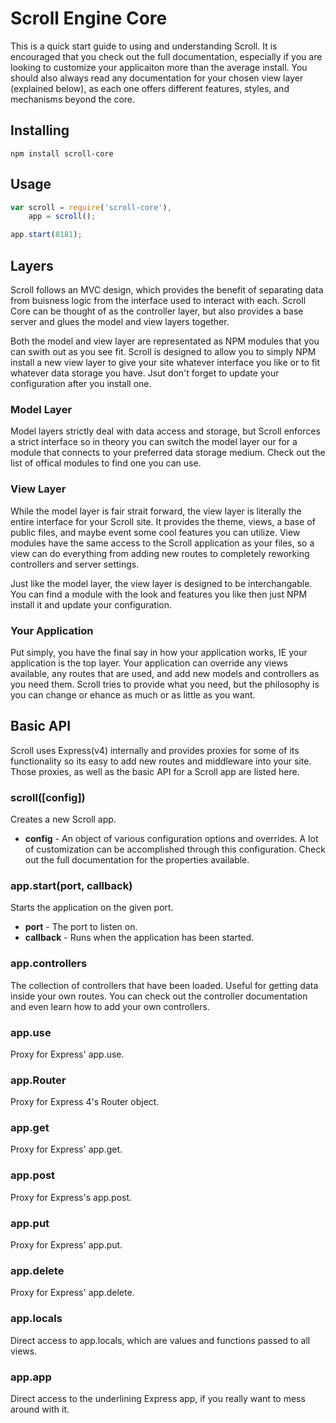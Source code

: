 # Scroll Engine Core
This is a quick start guide to using and understanding Scroll. It is encouraged that you check out the full documentation, especially if you are looking to customize your applicaiton more than the average install. You should also always read any documentation for your chosen view layer (explained below), as each one offers different features, styles, and mechanisms beyond the core.

## Installing

`npm install scroll-core`

## Usage

```javascript
var scroll = require('scroll-core'),
    app = scroll();

app.start(8181);
```

## Layers
Scroll follows an MVC design, which provides the benefit of separating data from buisness logic from the interface used to interact with each. Scroll Core can be thought of as the controller layer, but also provides a base server and glues the model and view layers together.

Both the model and view layer are representated as NPM modules that you can swith out as you see fit. Scroll is designed to allow you to simply NPM install a new view layer to give your site whatever interface you like or to fit whatever data storage you have. Jsut don't forget to update your configuration after you install one.

### Model Layer
Model layers strictly deal with data access and storage, but Scroll enforces a strict interface so in theory you can switch the model layer our for a module that connects to your preferred data storage medium. Check out the list of offical modules to find one you can use.

### View Layer
While the model layer is fair strait forward, the view layer is literally the entire interface for your Scroll site. It provides the theme, views, a base of public files, and maybe event some cool features you can utilize. View modules have the same access to the Scroll application as your files, so a view can do everything from adding new routes to completely reworking controllers and server settings.

Just like the model layer, the view layer is designed to be interchangable. You can find a module with the look and features you like then just NPM install it and update your configuration.

### Your Application
Put simply, you have the final say in how your application works, IE your application is the top layer. Your application can override any views available, any routes that are used, and add new models and controllers as you need them. Scroll tries to provide what you need, but the philosophy is you can change or ehance as much or as little as you want.

## Basic API
Scroll uses Express(v4) internally and provides proxies for some of its functionality so its easy to add new routes and middleware into your site. Those proxies, as well as the basic API for a Scroll app are listed here.

### scroll([config])
Creates a new Scroll app.

* **config** - An object of various configuration options and overrides. A lot of customization can be accomplished through this configuration. Check out the full documentation for the properties available.

### app.start(port, callback)
Starts the application on the given port.

* **port** - The port to listen on.
* **callback** - Runs when the application has been started.

### app.controllers
The collection of controllers that have been loaded. Useful for getting data inside your own routes. You can check out the controller documentation and even learn how to add your own controllers.

### app.use
Proxy for Express' app.use.

### app.Router
Proxy for Express 4's Router object.

### app.get
Proxy for Express' app.get.

### app.post
Proxy for Express's app.post.

### app.put
Proxy for Express' app.put.

### app.delete
Proxy for Express' app.delete.

### app.locals
Direct access to app.locals, which are values and functions passed to all views.

### app.app
Direct access to the underlining Express app, if you really want to mess around with it.
